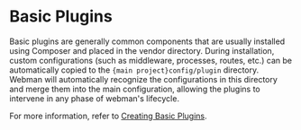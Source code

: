 # Basic Plugins

Basic plugins are generally common components that are usually installed using Composer and placed in the vendor directory. During installation, custom configurations (such as middleware, processes, routes, etc.) can be automatically copied to the `{main project}config/plugin` directory. Webman will automatically recognize the configurations in this directory and merge them into the main configuration, allowing the plugins to intervene in any phase of webman's lifecycle.

For more information, refer to [Creating Basic Plugins](create.md).
